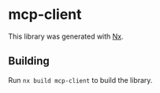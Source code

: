 # mcp-client

This library was generated with [Nx](https://nx.dev).

## Building

Run `nx build mcp-client` to build the library.
